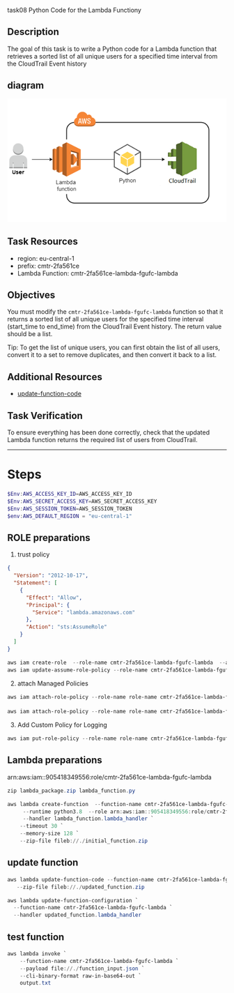 task08 Python Code for the Lambda Functiony

## Description
The goal of this task is to write a Python code for a Lambda function that retrieves a sorted list of all unique users for a specified time interval from the CloudTrail Event history

##  diagram

![diagram](img.png)

## Task Resources
+ region: eu-central-1 
+ prefix:  cmtr-2fa561ce
+ Lambda Function: cmtr-2fa561ce-lambda-fgufc-lambda

## Objectives
You must modify the `cmtr-2fa561ce-lambda-fgufc-lambda` function so that it returns a sorted list of all unique users for the specified time interval (start_time to end_time) from the CloudTrail Event history. The return value should be a list.

Tip: To get the list of unique users, you can first obtain the list of all users, convert it to a set to remove duplicates, and then convert it back to a list.

## Additional Resources
+ [update-function-code](https://docs.aws.amazon.com/cli/latest/reference/lambda/update-function-code.html)

## Task Verification
To ensure everything has been done correctly, check that the updated Lambda function returns the required list of users from CloudTrail.

---

# Steps

```powershell
$Env:AWS_ACCESS_KEY_ID=AWS_ACCESS_KEY_ID
$Env:AWS_SECRET_ACCESS_KEY=AWS_SECRET_ACCESS_KEY
$Env:AWS_SESSION_TOKEN=AWS_SESSION_TOKEN
$env:AWS_DEFAULT_REGION = "eu-central-1"
```

## ROLE preparations
1. trust policy
```json
{
  "Version": "2012-10-17",
  "Statement": [
    {
      "Effect": "Allow",
      "Principal": {
        "Service": "lambda.amazonaws.com"
      },
      "Action": "sts:AssumeRole"
    }
  ]
}
```

```powershell
aws iam create-role  --role-name cmtr-2fa561ce-lambda-fgufc-lambda  --assume-role-policy-document file://./trust-policy.json
aws iam update-assume-role-policy --role-name cmtr-2fa561ce-lambda-fgufc-lambda --policy-document file://./trust-policy.json
```
2. attach Managed Policies
```powershell
aws iam attach-role-policy --role-name role-name cmtr-2fa561ce-lambda-fgufc-lambda --policy-arn arn:aws:iam::aws:policy/AWSCloudTrail_ReadOnlyAccess

aws iam attach-role-policy --role-name role-name cmtr-2fa561ce-lambda-fgufc-lambda --policy-arn arn:aws:iam::aws:policy/service-role/AWSLambdaBasicExecutionRole 
```
3. Add Custom Policy for Logging
```powershell
aws iam put-role-policy --role-name role-name cmtr-2fa561ce-lambda-fgufc-lambda --policy-name LambdaLogsPolicy --policy-document file://./lambda-logs-policy.json 
```

## Lambda  preparations
arn:aws:iam::905418349556:role/cmtr-2fa561ce-lambda-fgufc-lambda

```powershell
zip lambda_package.zip lambda_function.py
```

```powershell
aws lambda create-function  --function-name cmtr-2fa561ce-lambda-fgufc-lambda22 `
     --runtime python3.8  --role arn:aws:iam::905418349556:role/cmtr-2fa561ce-lambda-fgufc-lambda `
     --handler lambda_function.lambda_handler `
    --timeout 30 `
    --memory-size 128 `
    --zip-file fileb://./initial_function.zip
```
## update function
```powershell
aws lambda update-function-code --function-name cmtr-2fa561ce-lambda-fgufc-lambda22 `
   --zip-file fileb://./updated_function.zip
```

```powershell
aws lambda update-function-configuration `
  --function-name cmtr-2fa561ce-lambda-fgufc-lambda `
  --handler updated_function.lambda_handler
```

## test function
```powershell
aws lambda invoke `
    --function-name cmtr-2fa561ce-lambda-fgufc-lambda `
    --payload file://./function_input.json `
    --cli-binary-format raw-in-base64-out `
    output.txt
```

